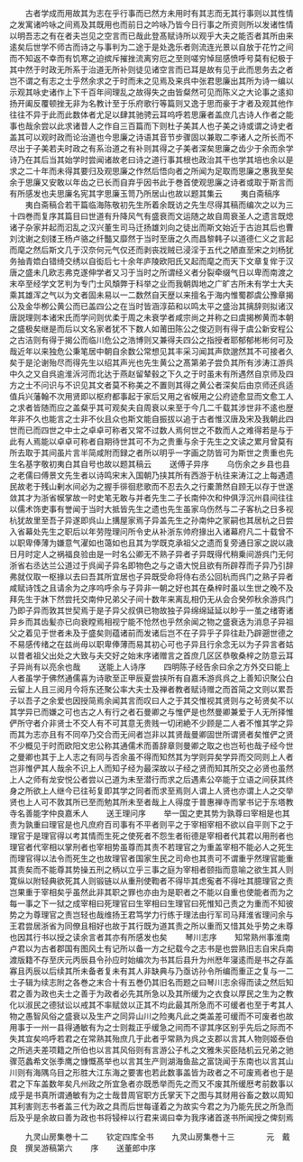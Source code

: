 <!-- { "loadSidebar": true } -->
　　古者学成而用故其为志在乎行事而已然方未用时有其志而无其行事则以其性情之发寓诸吟咏之间焉及其既用也而前日之吟咏乃皆今日行事之所资则所以发诸性情以明吾志之有在者夫岂见之空言而已哉此登髙赋诗所以观乎大夫之能否者其所由来逺矣后世学不师古而诗之与事判为二途于是处逸乐者则流连光景以自放于花竹之间而不知返不幸而有饥寒之迫摈斥摧挫流离穷厄之至则嗟穷悼屈感愤呼号莫有纪极于其中然于时政无所系于治道无所补则徒见诸空言而已耳是故有见于此而思务去之者岂不谓之有志之士乎然余求之于时而未之见焉及来呉中张君思廉出其所为诗一编以示观其咏史诸作上下千百年间理乱之故得失之由皆粲然可见而陈义之大论事之逺抑扬开阖反覆顿挫无非为名教计至于乐府歌行等篇则又逸于思而豪于才者及观其他作往往不异于此而此数体者尤足以肆其驰骋云耳呜呼若思廉者盖庶几古诗人作者之能事也哉余尝以此求诸昔人之作自三百篇而下则杜子美其人也子美之诗或谓之诗史者盖其可以观时政而论治道也今思廉之诗语其音节步骤固以兼取二李诸人之所长而不尽出于子美若夫时政之有系治道之有补则其得之子美者深矣思廉之齿少于余而余学诗乃在其后当其始学时尝闻诸故老曰诗之道行事其根也政治其干也学其培也余以是求之二十年而未得其要归及观思廉之作然后悟向者之所闻为足取而思廉之惠我至矣余于思廉又安敢以年齿之已长而自弃乎因书此于巻首使观思廉之诗者或取于斯言而有所感发也夫思廉名宪其字思廉玉笥乃所居山也故以题其集云
　　夷白斋稿序
　　夷白斋稿合若干篇临海陈敬初先生所着余既访之先生尽得其稿而编次之以为三十四巻而复序其篇目曰世道有升降风气有盛衰而文运随之故自周衰圣人之遗言既熄诸子杂家并起而汩乱之汉兴董生司马迁扬雄刘向之徒出而斯文始近于古迨其后也曹刘沈谢之刻镂王杨卢骆之纤豓又靡然于当时至唐之久而昌黎韩子以道德仁义之言起而麾之然后斯文几于汉奈何元气仅还而剥丧戕贼已浸淫于五代之陋直至宋之刘杨犹务抽青嫓白错绮交绣以自衒后七十余年庐陵欧阳氏又起而麾之而天下文章复侔于汉唐之盛未几欧志弗克遂伸学者又习于当时之所谓经义者分裂牵缀气日以卑而南渡之末卒至经学文艺判为专门士风頽弊于科举之业而我朝舆地之广旷古所未有学士大夫乘其雄浑之气以为文者固未易以一二数然自天歴以来擅名于海内惟蜀郡虞公豫章揭公及金华栁公黄公而已盖四公之在当时皆涵淳茹和以鸣太平之盛治其摛辞则拟诸汉唐説理则本诸宋氏而学问则优柔于周之未衰学者咸宗尚之并称之曰虞揭栁黄而本朝之盛极矣继是而后以文名家者犹不下数人如莆田陈公之俊迈则有得于虞公新安程公之古洁则有得于揭公而临川危公之浩博则又兼得夫四公之指授者耶郁郁彬彬何可及哉近年以来独危公秉笔居中朝自余数公常想见其丰采习闻其声欬邈然其不可接者久矣于是沦谢殆尽而得先生以绍其声光也先生黄公之髙第弟子尝负其所有涉涛江游呉中久之又自呉逾淮泝河而北达于燕赵留辇毂之下久之于时虽未有所遇然自京师及四方之士不问识与不识见其文者莫不称美之不置则其得之黄公者深矣后由京师还呉适值兵兴藩翰不次用贤即以枢府都事起于家后又用之省幙用之公府迹愈显而文愈工人之求者皆随而应之盖粲乎其可观矣夫自周衰以来至于今几二千载其涉世非不逺也歴年非不久也能言之士非不伙且众也斯文能自振拔以追于古者惟汉唐及宋及我朝此四世而已而四世之中士之卓卓可称者又常不过数人焉何世之不数而人之难得若是与于此有人焉能以卓卓可称者自期待世其可不为之贵重与余于先生之文读之累月曾莫有所去取于其间虽片言半简咸附而録之者所以明乎一字画之防皆可为斯世之贵重也先生名基字敬初夷白其自号也故以题其稿云
　　送傅子异序
　　乌伤余之乡县也县之老儒曰傅景文先生者以诗鸣宋末入国朝乃挟其所有西游于杭往来涛江之上每遇遗民故老于残山剰水间必为之握手徘徊悲歌而不忍去久之行橐萧然自顾无以存于世遂敛其才为浙省幙掌故一时史笔无敢与并者先生二子长南仲次和仲俱浮沉州县间往往以儒术饰吏事有誉闻于当时大抵皆先生之遗也先生虽家乌伤然与二子客杭之日多视杭犹故里至吾子异遂即呉山上搆屋家焉子异盖先生之孙南仲之冡嗣也其居杭之日尝入省幕处先生之职后以年劳陞理问所令史从补浙东帅府掾出入诸幕府凡二十载曾不以职卑俸薄为嫌意气濯如也蔼如也且其为学既克承祖父之遗而复旁通日家之説以歳日月时定人之祸福良验由是一时名公卿无不熟子异者子异既得代稍乗间游呉门无何浙省右丞达兰公道过于呉闻子异名即物色之与之语大悦且欲有所辟荐而子异乃引辞弗就仅取一枢掾以去曰吾其所宜居也子异既受命将侍右丞公回杭而呉门之熟子异者咸赋诗饯之且请余为之序呜呼余与子异非一朝之好也其在桑梓时虽以生世之晚不及拜先生于牀下然尝托交南仲兄弟父子间十数年来离乱相仍无从会合癸夘秋余游呉门乃即子异而敦其世契焉于是子异父叔俱已物故独子异绵绵延延以眇乎一茧之绪寄诸异乡而其齿髪亦已向衰瞠焉相视宁能不怆然也乎然余闻之物之盛衰迭为消息子异祖父之着见于世者未及于盛矣则蕴诸前而发诸后岂不在子异乎子异往赴乃辟遡世德之不易感传绪之在兹尚毋以职卑俸薄而易其初心可也子异且行余念无以为子异言者姑以昔者祖父出处之大致与夫交好之始末序诸赠言之首庶几区区恭敬桑梓之防意云耳子异尚有以亮余也哉
　　送能上人诗序
　　四明陈子经告余曰余之方外交曰能上人者虽学于佛然通儒喜为诗歌至正甲辰夏尝挟所有自嘉禾游呉呉之上善知识聚公白云留上人且三阅月今将东还聚公率大夫士及禅者教者赋诗赠之而首简之文则以累吾子以吾子之余爱也因授简焉余闻其言而叹曰人之于其交惟视其贤则与之茍贤矣不以其学异已而嫌之可也古之人有行之者石曼卿之与惟俨是也然曼卿兼爱于人无所择惟俨所守者介非贤士不交人有不可其意无贵贱一切闭絶不少顾是二人者不惟其学之异而其为志亦且有不同卒乃交合而无间者岂非以其贤哉曼卿固世所谓贤者矣惟俨之贤不少概见于时而欧阳文忠公称其通儒术而善辞章则曼卿之取之也岂茍也哉子经今世之曼卿也其于上人志之有同与否余虽不得而知然其为学则异矣学异而交同则上人者岂非惟俨其人哉余不识上人而知子经为最深故以子经之贤而知其所交之必贤也虽然上人之师有龙安悦公者尝以己道为未至潜行而求之后遇素公卒能于立语之间获其终身之所欲上人继今已往茍复即其学之同者而求至焉则人谓上人贤也亦谓上人之交举贤也上人可不敦其所已至而勉其所未至者哉上人得度于普惠禅寺而掌书记于东塔教寺名善能字仲良嘉禾人
　　送王理问序
　　举一国之吏其势为孰尊曰宰相是也其责为孰重曰理官是也凡庶府百司事有不平者则平之于宰相宰相不欲以自平则下之于理官于是理官得以考其情而生死之使死者不怨生者衔德是宰相者代其君以用刑者也理官者代宰相以掌刑者也宰相势虽尊而其责不若理官之为重盖宰相不能必人之死生而理官得以法令而死生之也故理官者国家生民之司命也其责可不谓重乎然理官能重其责矣而不能尊其势操五刑之柄以立乎三事之庭为宰相者颐指而意喻之欲生其人则寛纵以附轻典欲死其人则锻链以从重刑使鞫者不得毕其虑寃者不得吐其臆理官之责岂果重于宰相矣乎虽然此非其职之罪也亦由为是职者之不能以自重也使能者而为之每一事之下一狱之成宰相曰死理官曰生宰相曰生理官曰死惟知己责之为重而不知彼势之为尊理官之责岂轻也哉维扬王君笃学力行练于理法由行军司马拜淮省理问余与王君尝居浙省为同僚且相好也故于其行既为道其责之所以重而又惜其处乎势之未尊也因其行书以授之读余言者其亦有所感发也矣
　　琴川志序
　　知常熟州事淮南卢君以为古者郡国有图风土有记所以备一方之纪载今之志书是也尝熟旧志自宋兵南渡版籍不存至庆元丙辰县令孙应时始编次为书其后县升为州厯年寖逺而是书之存盖寡且丙辰以后续其所未备者复未有其人非缺典与乃亟访孙令所编而重正之复与一二士子辑为续志附之各巻之末合十有五巻仍其旧名而题之曰琴川志余得而读之然后知君之善为政也夫士之善于为政者必先其所急以及其所缓为之衣食以厚民之生为之教化以淑民之德狱讼以戒其不率赋敛以正其不均此最其所急而不可缓者也至于考其人物之愚智风俗之盛衰以及生产之同异山川之险夷凡此之类盖差可缓而不可废者也故用事于一州一县得通敏有为之士则裁正乎缓急之间而不谬其序区别乎先后之际而不失其宜矣呜呼若君之在常熟其殆庶几于此者乎常熟为呉之支郡以言其人物则姬泰伯之所逃夫差项籍之所伯也以言其风俗则有言游公子札之文雅朱买臣陆机云兄弟之驰骤范蠡希文张季鹰之慷慨髙举也以言其生产则湖海鱼盐之富饶闻于东南也以言其山川则有海隅乌目之形胜大江东海之要害也若此数事盖皆为政者之不可废焉者也于是君之下车盖数年矣凡州政之所宜急者亦既悉举而先之而又不废其所缓厯考前数事以成乎是书真所谓通敏有为之士哉昔周官职方氏掌天下之图与其财用谷畜之数以周知其利害则志书者盖三代为政之具而后世每谨着之为故实今君之为乃能先民之所急而后及乎是余故曰善为政也书将锓梓以行君来谒曰幸为我序诸首遂书所闻授之俾刻焉










　　九灵山房集巻十二
　　钦定四库全书
　　九灵山房集巻十三　　　　元　戴良　撰吴游稿第六
　　序
　　送董郎中序
